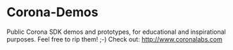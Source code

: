 Corona-Demos
============
Public Corona SDK demos and prototypes, for educational and inspirational purposes.
Feel free to rip them! ;-)
Check out: http://www.coronalabs.com
